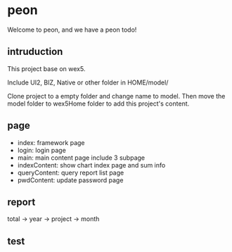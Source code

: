 # peon
Welcome to peon, and we have a peon todo!

## intruduction
This project base on wex5.

Include UI2, BIZ, Native or other folder in HOME/model/

Clone project to a empty folder and change name to model. Then move the model folder to wex5Home folder to add this project's content.

## page
+ index: framework page
+ login: login page
+ main: main content page include 3 subpage
 + indexContent: show chart index page and sum info
 + queryContent: query report list page
 + pwdContent: update password page

## report
total -> year -> project -> month

## test